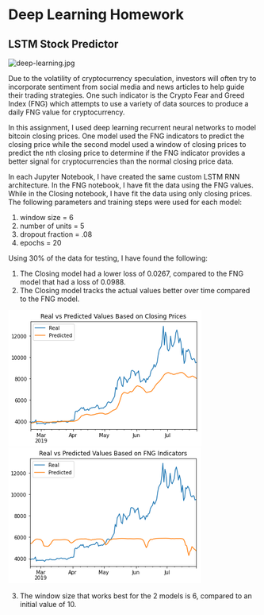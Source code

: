 # Deep Learning Homework

## LSTM Stock Predictor

![deep-learning.jpg](Images/deep-learning.jpg)

Due to the volatility of cryptocurrency speculation, investors will often try to incorporate sentiment from social media and news articles to help guide their trading strategies. One such indicator is the Crypto Fear and Greed Index (FNG) which attempts to use a variety of data sources to produce a daily FNG value for cryptocurrency.  

In this assignment, I used deep learning recurrent neural networks to model bitcoin closing prices. One model used the FNG indicators to predict the closing price while the second model used a window of closing prices to predict the nth closing price to determine if the FNG indicator provides a better signal for cryptocurrencies than the normal closing price data.

In each Jupyter Notebook, I have created the same custom LSTM RNN architecture. In the FNG notebook, I have fit the data using the FNG values. While in the Closing notebook, I have fit the data using only closing prices.  The following parameters and training steps were used for each model:

1. window size = 6
2. number of units = 5
3. dropout fraction = .08
4. epochs = 20

Using 30% of the data for testing, I have found the following:

1. The Closing model had a lower loss of 0.0267, compared to the FNG model that had a loss of 0.0988.
2. The Closing model tracks the actual values better over time compared to the FNG model.

![Closing.png](RealvsPredictedClose.PNG)
![FNG.png](RealvsPredictedFNG.PNG)

3. The window size that works best for the 2 models is 6, compared to an initial value of 10.